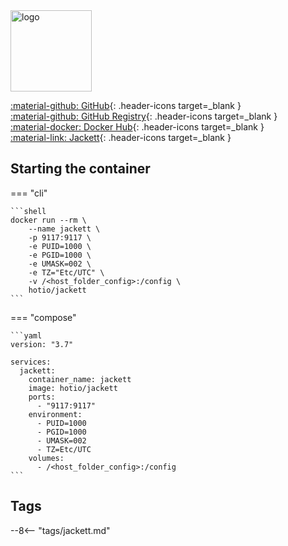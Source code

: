 <img src="https://hotio.dev/img/jackett.png" alt="logo" height="130" width="130">

[:material-github: GitHub](https://github.com/hotio/jackett){: .header-icons target=_blank }  
[:material-github: GitHub Registry](https://github.com/orgs/hotio/packages/container/package/jackett){: .header-icons target=_blank }  
[:material-docker: Docker Hub](https://hub.docker.com/r/hotio/jackett){: .header-icons target=_blank }  
[:material-link: Jackett](https://github.com/jackett/jackett){: .header-icons target=_blank }  

## Starting the container

=== "cli"

    ```shell
    docker run --rm \
        --name jackett \
        -p 9117:9117 \
        -e PUID=1000 \
        -e PGID=1000 \
        -e UMASK=002 \
        -e TZ="Etc/UTC" \
        -v /<host_folder_config>:/config \
        hotio/jackett
    ```

=== "compose"

    ```yaml
    version: "3.7"

    services:
      jackett:
        container_name: jackett
        image: hotio/jackett
        ports:
          - "9117:9117"
        environment:
          - PUID=1000
          - PGID=1000
          - UMASK=002
          - TZ=Etc/UTC
        volumes:
          - /<host_folder_config>:/config
    ```

## Tags

--8<-- "tags/jackett.md"
